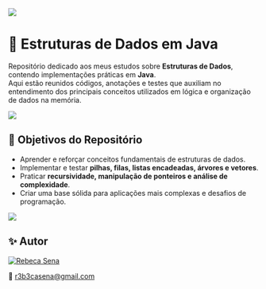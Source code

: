 <img src="https://user-images.githubusercontent.com/73097560/115834477-dbab4500-a447-11eb-908a-139a6edaec5c.gif">


# 🧩 Estruturas de Dados em Java

Repositório dedicado aos meus estudos sobre **Estruturas de Dados**, contendo implementações práticas em **Java**.  
Aqui estão reunidos códigos, anotações e testes que auxiliam no entendimento dos principais conceitos utilizados em lógica e organização de dados na memória.

<img src="https://user-images.githubusercontent.com/73097560/115834477-dbab4500-a447-11eb-908a-139a6edaec5c.gif">


## 🎯 Objetivos do Repositório
- Aprender e reforçar conceitos fundamentais de estruturas de dados.  
- Implementar e testar **pilhas, filas, listas encadeadas, árvores e vetores**.  
- Praticar **recursividade, manipulação de ponteiros e análise de complexidade**.  
- Criar uma base sólida para aplicações mais complexas e desafios de programação.

<img src="https://user-images.githubusercontent.com/73097560/115834477-dbab4500-a447-11eb-908a-139a6edaec5c.gif">

## ✨ Autor

<a href="https://github.com/rebecasena98o">
  <img src="https://img.shields.io/badge/Rebeca%20Sena-%23000000?style=for-the-badge&logo=github&logoColor=white" alt="Rebeca Sena"/>
</a>   

📧 [r3b3casena@gmail.com](mailto:r3b3casena@gmail.com)

